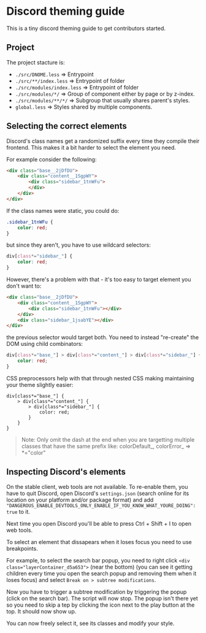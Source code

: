 # Discord theming guide

This is a tiny discord theming guide to get contributors started.

## Project

The project stacture is:

- `./src/DNOME.less` => Entrypoint
- `./src/**/index.less` => Entrypoint of folder
- `./src/modules/index.less` => Entrypoint of folder
- `./src/modules/*/` => Group of component either by page or by z-index.
- `./src/modules/**/*/` => Subgroup that usually shares parent's styles.
- `global.less` => Styles shared by multiple components.

## Selecting the correct elements

Discord's class names get a randomized suffix every time they compile their frontend.
This makes it a bit harder to select the element you need.

For example consider the following:

```html
<div class="base__2jDfDU">
    <div class="content__1SgpWY">
        <div class="sidebar_1tnWFu">
        </div>
    </div>
</div>
```

If the class names were static, you could do:

```css
.sidebar_1tnWFu {
    color: red;
}
```

but since they aren't, you have to use wildcard selectors:

```css
div[class*="sidebar_"] {
    color: red;
}
```

However, there's a problem with that - it's too easy to target element you don't want to:

```html
<div class="base__2jDfDU">
    <div class="content__1SgpWY">
        <div class="sidebar_1tnWFu"></div>
    </div>
    <div class="sidebar_1jsabYE"></div>
</div>
```

the previous selector would target both. You need to instead "re-create" the DOM using child combinators:

```css
div[class*="base_"] > div[class*="content_"] > div[class*="sidebar_"] {
    color: red;
}
```

CSS preprocessors help with that through nested CSS making maintaining your theme slightly easier:

```less
div[class*="base_"] {
    > div[class*="content_"] {
        > div[class*="sidebar_"] {
            color: red;
        }
    }
}
```

> Note: Only omit the dash at the end when you are targetting multiple classes that have the same prefix like: colorDefault_, colorError_ => \*="color"

## Inspecting Discord's elements

On the stable client, web tools are not available. To re-enable them, you have to quit Discord, open Discord's `settings.json` (search online for its location on your platform and/or package format) and add `"DANGEROUS_ENABLE_DEVTOOLS_ONLY_ENABLE_IF_YOU_KNOW_WHAT_YOURE_DOING": true` to it.

Next time you open Discord you'll be able to press Ctrl + Shift + I to open web tools.

To select an element that dissapears when it loses focus you need to use breakpoints.

For example, to select the search bar popup, you need to right click `<div class="layerContainer_d5a653">` (near the bottom) (you can see it getting children every time you open the search popup and removing them when it loses focus) and select `Break on > subtree modifications`.

Now you have to trigger a subtree modification by triggering the popup (click on the search bar). The script will now stop. The popup isn't there yet so you need to skip a tep by clicking the icon next to the play button at the top. It should now show up.

You can now freely select it, see its classes and modify your style.
